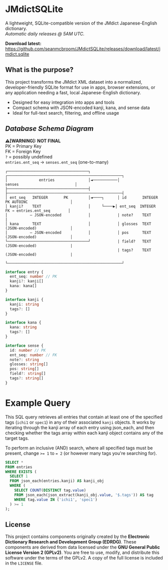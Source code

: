 # JMdictSQLite
A lightweight, SQLite-compatible version of the JMdict Japanese-English dictionary.<br>
*Automatic daily releases @ 5AM UTC.*

**Download latest:** https://github.com/seanmcbroom/JMdictSQLite/releases/download/latest/jmdict.sqlite

## What is the purpose?
This project transforms the JMdict XML dataset into a normalized, developer-friendly SQLite format for use in apps, browser extensions, or any application needing a fast, local Japanese-English dictionary.
- Designed for easy integration into apps and tools
- Compact schema with JSON-encoded kanji, kana, and sense data
- Ideal for full-text search, filtering, and offline usage

## _Database Schema Diagram_
**⚠️[WARNING]: NOT FINAL**<br>
PK = Primary Key<br>
FK = Foreign Key<br>
`?` = possibly undefined<br>
`entries.ent_seq` → `senses.ent_seq` (one-to-many)
```
┌────────────────────────────────────┐            ┌───────────────────────────────────────────────────┐
│              entries               │◄───────────│                    senses                         │
├────────────────────────────────────┤            ├───────────────────────────────────────────────────┤
│ ent_seq   INTEGER       PK         │◄────┐      │ id       INTEGER     PK AUTOINC                   │
│ kanji?    TEXT                     │     └────▶│ ent_seq  INTEGER      FK → entries.ent_seq        │
│          – JSON-encoded            │            | note?    TEXT                                     | 
│ kana      TEXT                     │            │ glosses  TEXT        (JSON-encoded)               │
│          – JSON-encoded            │            │ pos      TEXT        (JSON-encoded)               │
└────────────────────────────────────┘            | field?   TEXT        (JSON-encoded)               |
                                                  | tags?    TEXT        (JSON-encoded)               |
                                                  └───────────────────────────────────────────────────┘
```
```ts
interface entry {
  ent_seq: number // PK
  kanji?: kanji[]
  kana: kana[]
}

interface kanji {
  kanji: string
  tags?: []
}

interface kana {
  kana: string
  tags?: []
}

interface sense {
  id: number // PK
  ent_seq: number // FK
  note?: string
  glosses: string[]
  pos: string[]
  field?: string[]
  tags?: string[]
}
```

# Example Query
This SQL query retrieves all entries that contain at least one of the specified tags (`ichi1` or `spec1`) in any of their associated `kanji` objects.
It works by iterating through the kanji array of each entry using json_each, and then checking whether the tags array within each kanji object contains any of the target tags.

To perform an inclusive (AND) search, where all specified tags must be present, change `>= 1` to `= 2` (or however many tags you're searching for).
```sql
SELECT *
FROM entries
WHERE EXISTS (
  SELECT 1
  FROM json_each(entries.kanji) AS kanji_obj
  WHERE (
    SELECT COUNT(DISTINCT tag.value)
    FROM json_each(json_extract(kanji_obj.value, '$.tags')) AS tag
    WHERE tag.value IN ('ichi1', 'spec1')
  ) >= 1
);
```

## License
This project contains components originally created by the **Electronic Dictionary Research and Development Group (EDRDG)**. These components are derived from data licensed under the **GNU General Public License Version 2 (GPLv2)**.
You are free to use, modify, and distribute this software under the terms of the GPLv2. A copy of the full license is included in the `LICENSE` file.
